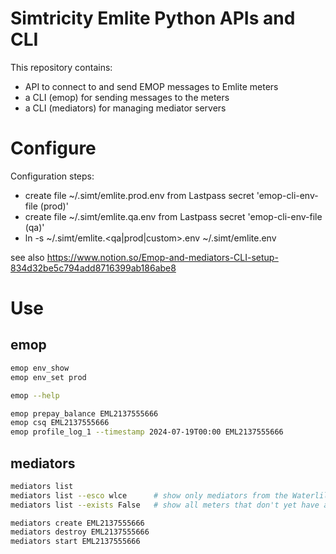 # Simtricity Emlite Python APIs and CLI

This repository contains:

- API to connect to and send EMOP messages to Emlite meters
- a CLI (emop) for sending messages to the meters
- a CLI (mediators) for managing mediator servers

# Configure

Configuration steps: 
- create file ~/.simt/emlite.prod.env from Lastpass secret 'emop-cli-env-file (prod)'
- create file ~/.simt/emlite.qa.env from Lastpass secret 'emop-cli-env-file (qa)'
- ln -s ~/.simt/emlite.<qa|prod|custom>.env ~/.simt/emlite.env

see also https://www.notion.so/Emop-and-mediators-CLI-setup-834d32be5c794add8716399ab186abe8

# Use

## emop
```sh 
emop env_show
emop env_set prod

emop --help

emop prepay_balance EML2137555666 
emop csq EML2137555666
emop profile_log_1 --timestamp 2024-07-19T00:00 EML2137555666
```

## mediators
```sh
mediators list
mediators list --esco wlce      # show only mediators from the Waterlilies esco
mediators list --exists False   # show all meters that don't yet have a mediator 

mediators create EML2137555666
mediators destroy EML2137555666
mediators start EML2137555666
```

